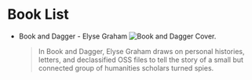 # Book List

- Book and Dagger - Elyse Graham
![Book and Dagger Cover.](https://static01.nyt.com/images/2024/09/24/books/24elyse-graham-cover/24elyse-graham-cover-jumbo.jpg?quality=75&auto=webp)

  > In Book and Dagger, Elyse Graham draws on personal histories, letters, and declassified OSS files to tell the story of a small but connected group of humanities scholars turned spies. 
